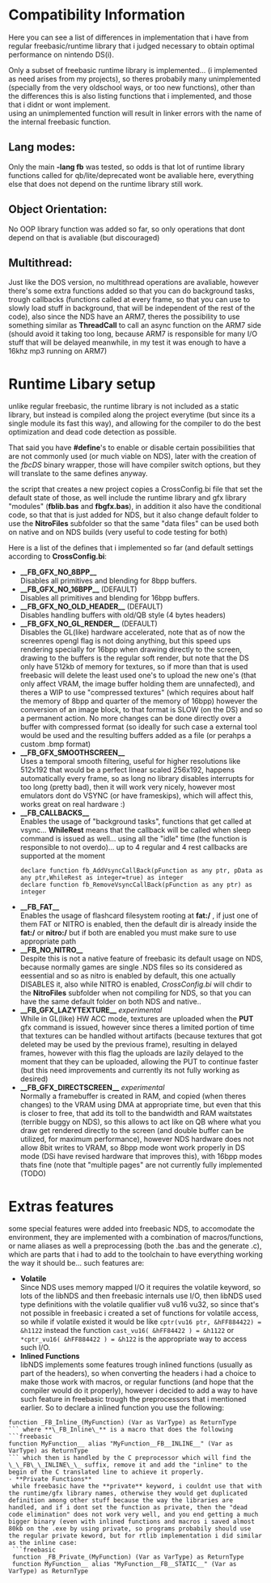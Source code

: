 # Compatibility Information
Here you can see a list of differences in implementation that i have from regular freebasic/runtime
library that i judged necessary to obtain optimal performance on nintendo DS(i).  

Only a subset of freebasic runtime library is implemented... (i implemented as need arises from my projects),
so theres probabily many unimplemented (specially from the very oldschool ways, or too new functions), 
other than the differences this is also listing functions that i implemented, and those that i didnt or wont implement.  
using an unimplemented function will result in linker errors with the name of the internal freebasic function.

## Lang modes:
Only the main **-lang fb** was tested, so odds is that lot of runtime library functions called for qb/lite/deprecated wont be avaliable here,
everything else that does not depend on the runtime library still work.
## Object Orientation:
No OOP library function was added so far, so only operations that dont depend on that is avaliable (but discouraged)
## Multithread:
Just like the DOS version, no multithread operations are avaliable, however there's some extra functions added so that you can do background tasks, trough callbacks (functions called at every frame, so that you can use to slowly load stuff in background, that will be independent of the rest of the code), also since the NDS have an ARM7, theres the possibility to use something similar as **ThreadCall** to call an async function on the ARM7 side (should avoid it taking too long, because ARM7 is responsible for many I/O stuff that will be delayed meanwhile, in my test it was enough to have a 16khz mp3 running on ARM7)

# Runtime Libary setup
unlike regular freebasic, the runtime library is not included as a static library,
but instead is compiled along the project everytime (but since its a single module its fast this way), 
and allowing for the compiler to do the best optimization and dead code detection as possible.  

That said you have **#define**'s to enable or disable certain possibilities that are not commonly used (or much viable on NDS),
later with the creation of the *fbcDS* binary wrapper, those will have compiler switch options, but they will translate to the same defines anyway.  

the script that creates a new project copies a CrossConfig.bi file that set the default state of those, 
as well include the runtime library and gfx library "modules" (**fblib.bas** and **fbgfx.bas**), 
in addition it also have the conditional code, so that that is just added for NDS, 
but it also change default folder to use the **NitroFiles** subfolder so that the same "data files" can be used
both on native and on NDS builds (very useful to code testing for both)  

Here is a list of the defines that i implemented so far (and default settings according to **CrossConfig.bi**:
- **\_\_FB_GFX_NO_8BPP\_\_**  
 Disables all primitives and blending for 8bpp buffers.
- **\_\_FB_GFX_NO_16BPP\_\_**  (DEFAULT)  
 Disables all primitives and blending for 16bpp buffers.
- **\_\_FB_GFX_NO_OLD_HEADER\_\_**  (DEFAULT)  
 Disables handling buffers with old/QB style (4 bytes headers)
- **\_\_FB_GFX_NO_GL_RENDER\_\_**  (DEFAULT)  
 Disables the GL(like) hardware accelerated, note that as of now the screenres opengl flag is not doing anything, but this speed ups rendering specially for 16bpp when drawing directly to the screen, drawing to the buffers is the regular soft render, but note that the DS only have 512kb of memory for textures, so if more than that is used freebasic will delete the least used one's to upload the new one's (that only affect VRAM, the image buffer holding them are unnafected), and theres a WIP to use "compressed textures" (which requires about half the memory of 8bpp and quarter of the memory of 16bpp) however the conversion of an image block, to that format is SLOW (on the DS) and so a permanent action. No more changes can be done directly over a buffer with compressed format (so ideally for such case a external tool would be used and the resulting buffers added as a file (or perahps a custom .bmp format)
- **\_\_FB_GFX_SMOOTHSCREEN\_\_**  
 Uses a temporal smooth filtering, useful for higher resolutions like 512x192 that would be a perfect linear scaled 256x192, happens automatically every frame, so as long no library disables interrupts for too long (pretty bad), then it will work very nicely, however most emulators dont do VSYNC (or have frameskips), which will affect this, works great on real hardware :)
- **\_\_FB_CALLBACKS\_\_**  
 Enables the usage of "background tasks", functions that get called at vsync... **WhileRest** means that the callback will be called when sleep command is issued as well... using all the "idle" time (the function is responsible to not overdo)... up to 4 regular and 4 rest callbacks are supported at the moment
  ```freebasic
  declare function fb_AddVsyncCallBack(pFunction as any ptr, pData as any ptr,WhileRest as integer=true) as integer
  declare function fb_RemoveVsyncCallBack(pFunction as any ptr) as integer
  ```
- **\_\_FB_FAT\_\_**  
 Enables the usage of flashcard filesystem rooting at **fat:/** , if just one of them FAT or NITRO is enabled, then the default dir is already inside the **fat:/** or **nitro:/** but if both are enabled you must make sure to use appropriate path
- **\_\_FB_NO_NITRO\_\_**  
 Despite this is not a native feature of freebasic its default usage on NDS, because normally games are single .NDS files so its considered as eessential and so as nitro is enabled by default, this one actually DISABLES it, also while NITRO is enabled, *CrossConfig.bi* will chdir to the **NitroFiles** subfolder when not compiling for NDS, so that you can have the same default folder on both NDS and native..
- **\_\_FB_GFX_LAZYTEXTURE\_\_**  _experimental_  
 While in GL(like) HW ACC mode, textures are uploaded when the **PUT** gfx command is issued, however since theres a limited portion of time that textures can be handled without artifacts (because textures that got deleted may be used by the previous frame), resulting in delayed frames, however with this flag the uploads are lazily delayed to the moment that they can be uploaded, allowing the PUT to continue faster (but this need improvements and currently its not fully working as desired)  
- **\_\_FB_GFX_DIRECTSCREEN\_\_** _experimental_  
 Normally a framebuffer is created in RAM, and copied (when theres changes) to the VRAM using DMA at appropriate time, but even that this is closer to free, that add its toll to the bandwidth and RAM waitstates (terrible buggy on NDS), so this allows to act like on QB where what you draw get rendered directly to the screen (and double buffer can be utilized, for maximum performance), however NDS hardware does not allow 8bit writes to VRAM, so 8bpp mode wont work properly in DS mode (DSi have revised hardware that improves this), with 16bpp modes thats fine (note that "multiple pages" are not currently fully implemented (TODO)
 
# Extras features
some special features were added into freebasic NDS, to accomodate the environment, they are implemented with a combination of macros/functions, or name aliases as well a preprocessing (both the .bas and the generate .c), which are parts that i had to add to the toolchain to have everything working the way it should be... such features are:  
- **Volatile**  
 Since NDS uses memory mapped I/O it requires the volatile keyword, so lots of the libNDS and then freebasic internals use I/O, then libNDS used type definitions with the volatile qualifier vu8 vu16 vu32, so since that's not possible in freebasic i created a set of functions for volatile access, so while if volatile existed it would be like ```cptr(vu16 ptr, &hFF884422) = &h1122``` instead the function ```cast_vu16( &hFF84422 ) = &h1122``` or ```*cptr_vu16( &hFF884422 ) = &h122``` is the appropriate way to access such I/O.  
- **Inlined Functions**  
 libNDS implements some features trough inlined functions (usually as part of the headers), so when converting the headers i had a choice to make those work with macros, or regular functions (and hope that the compiler would do it properly), however i decided to add a way to have such feature in freebasic trough the preprocessors that i mentioned earlier. So to declare a inlined function you use the following:
```freebasic
function _FB_Inline_(MyFunction) (Var as VarType) as ReturnType
``` where **\_FB_Inline\_** is a macro that does the following
```freebasic
function MyFunction__ alias "MyFunction__FB__INLINE__" (Var as VarType) as ReturnType
``` which then is handled by the C preprocessor which will find the \_\_FB\_\_INLINE\_\_ suffix, remove it and add the "inline" to the begin of the C translated line to achieve it properly.  
- **Private Functions**  
 while freebasic have the **private** keyword, i couldnt use that with the runtime/gfx library names, otherwise they would get duplicated definition among other stuff because the way the libraries are handled, and if i dont set the function as private, then the "dead code elimination" does not work very well, and you end getting a much bigger binary (even with inlined functions and macros i saved almost 80kb on the .exe by using private, so programs probabily should use the regular private keword, but for rtlib implementation i did similar as the inline case:
 ```freebasic
 function _FB_Private_(MyFunction) (Var as VarType) as ReturnType
 function MyFunction__ alias "MyFunction__FB__STATIC__" (Var as VarType) as ReturnType
 ```
 
